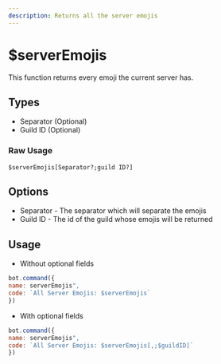 ```yaml
---
description: Returns all the server emojis
---
```


# $serverEmojis

This function returns every emoji the current server has.

## Types
- Separator (Optional)
- Guild ID (Optional)

### Raw Usage
`$serverEmojis[Separator?;guild ID?]`

## Options
- Separator - The separator which will separate the emojis
- Guild ID - The id of the guild whose emojis will be returned

## Usage

- Without optional fields

```javascript
bot.command({
name: serverEmojis",
code: `All Server Emojis: $serverEmojis`
})
```

- With optional fields

```javascript
bot.command({
name: serverEmojis",
code: `All Server Emojis: $serverEmojis[,;$guildID]`
})
```


